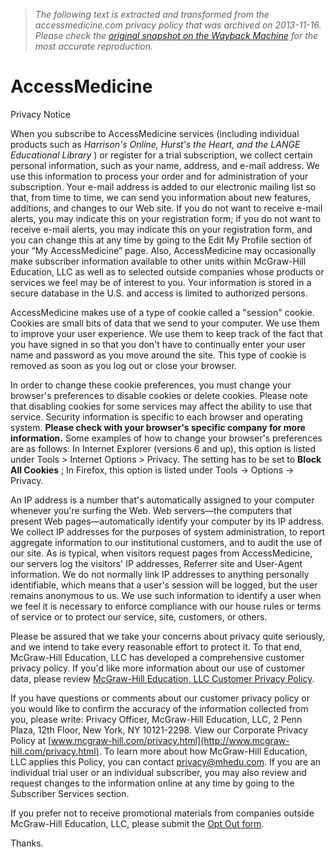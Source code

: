 > *The following text is extracted and transformed from the accessmedicine.com privacy policy that was archived on 2013-11-16. Please check the [original snapshot on the Wayback Machine](https://web.archive.org/web/20131116151417id_/http%3A//www.accessmedicine.com/public/privacy.aspx) for the most accurate reproduction.*

# AccessMedicine

Privacy Notice

When you subscribe to AccessMedicine services (including individual products such as _Harrison's Online, Hurst's the Heart, and the LANGE Educational Library_ ) or register for a trial subscription, we collect certain personal information, such as your name, address, and e-mail address. We use this information to process your order and for administration of your subscription. Your e-mail address is added to our electronic mailing list so that, from time to time, we can send you information about new features, additions, and changes to our Web site. If you do not want to receive e-mail alerts, you may indicate this on your registration form; if you do not want to receive e-mail alerts, you may indicate this on your registration form, and you can change this at any time by going to the Edit My Profile section of your “My AccessMedicine” page. Also, AccessMedicine may occasionally make subscriber information available to other units within McGraw-Hill Education, LLC as well as to selected outside companies whose products or services we feel may be of interest to you. Your information is stored in a secure database in the U.S. and access is limited to authorized persons. 

AccessMedicine makes use of a type of cookie called a "session" cookie. Cookies are small bits of data that we send to your computer. We use them to improve your user experience. We use them to keep track of the fact that you have signed in so that you don't have to continually enter your user name and password as you move around the site. This type of cookie is removed as soon as you log out or close your browser. 

In order to change these cookie preferences, you must change your browser's preferences to disable cookies or delete cookies. Please note that disabling cookies for some services may affect the ability to use that service. Security information is specific to each browser and operating system. **Please check with your browser's specific company for more information.** Some examples of how to change your browser's preferences are as follows: In Internet Explorer (versions 6 and up), this option is listed under Tools > Internet Options > Privacy. The setting has to be set to **Block All Cookies** ; In Firefox, this option is listed under Tools -> Options -> Privacy. 

An IP address is a number that's automatically assigned to your computer whenever you're surfing the Web. Web servers—the computers that present Web pages—automatically identify your computer by its IP address. We collect IP addresses for the purposes of system administration, to report aggregate information to our institutional customers, and to audit the use of our site. As is typical, when visitors request pages from AccessMedicine, our servers log the visitors' IP addresses, Referrer site and User-Agent information. We do not normally link IP addresses to anything personally identifiable, which means that a user's session will be logged, but the user remains anonymous to us. We use such information to identify a user when we feel it is necessary to enforce compliance with our house rules or terms of service or to protect our service, site, customers, or others. 

Please be assured that we take your concerns about privacy quite seriously, and we intend to take every reasonable effort to protect it. To that end, McGraw-Hill Education, LLC has developed a comprehensive customer privacy policy. If you'd like more information about our use of customer data, please review [McGraw-Hill Education, LLC Customer Privacy Policy](http://www.mcgraw-hill.com/privacy.html). 

If you have questions or comments about our customer privacy policy or you would like to confirm the accuracy of the information collected from you, please write: Privacy Officer, McGraw-Hill Education, LLC, 2 Penn Plaza, 12th Floor, New York, NY 10121-2298. View our Corporate Privacy Policy at [www.mcgraw-hill.com/privacy.html](http://www.mcgraw-hill.com/privacy.html). To learn more about how McGraw-Hill Education, LLC applies this Policy, you can contact [privacy@mhedu.com](mailto:privacy@mhedu.com). If you are an individual trial user or an individual subscriber, you may also review and request changes to the information online at any time by going to the Subscriber Services section. 

If you prefer not to receive promotional materials from companies outside McGraw-Hill Education, LLC, please submit the [Opt Out form](https://web.archive.org/public/opt_out.aspx). 

Thanks. 
